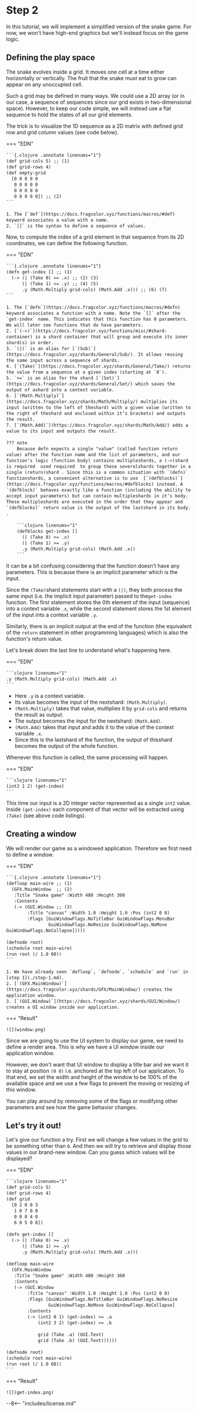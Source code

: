 # Step 2

In this tutorial, we will implement a simplified version of the snake game. For now, we won't have high-end graphics but we'll instead focus on the game logic.

## Defining the play space

The snake evolves inside a grid. It moves one cell at a time either horizontally or vertically. The fruit that the snake must eat to grow can appear on any unoccupied cell.

Such a grid may be defined in many ways. We could use a 2D array (or in our case, a sequence of sequences since our grid exists in two-dimensional space). However, to keep our code simple, we will instead use a flat sequence to hold the states of all our grid elements.

The trick is to visualize the 1D sequence as a 2D matrix with defined grid row and grid column values (see code below).

=== "EDN"

    ```{.clojure .annotate linenums="1"}
    (def grid-cols 5) ;; (1)
    (def grid-rows 4)
    (def empty-grid
      [0 0 0 0 0
       0 0 0 0 0
       0 0 0 0 0
       0 0 0 0 0]) ;; (2)
    ```

    1. The [`def`](https://docs.fragcolor.xyz/functions/macros/#def) keyword associates a value with a name.
    2. `[]` is the syntax to define a sequence of values.

Now, to compute the index of a grid element in that sequence from its 2D coordinates, we can define the following function.

=== "EDN"

    ```{.clojure .annotate linenums="1"}
    (defn get-index [] ;; (1)
      (-> (| (Take 0) >= .x) ;; (2) (3)
          (| (Take 1) >= .y) ;; (4) (5)
          .y (Math.Multiply grid-cols) (Math.Add .x))) ;; (6) (7)
    ```

    1. The [`defn`](https://docs.fragcolor.xyz/functions/macros/#defn) keyword associates a function with a name. Note the `[]` after the `get-index` name. This indicates that this function has 0 parameters. We will later see functions that do have parameters.
    2. [`(->)`](https://docs.fragcolor.xyz/functions/misc/#shard-container) is a shard container that will group and execute its inner shard(s) in order.
    3. `(|)` is an alias for [`(Sub)`](https://docs.fragcolor.xyz/shards/General/Sub/). It allows reusing the same input across a sequence of shards.
    4. [`(Take)`](https://docs.fragcolor.xyz/shards/General/Take/) returns the value from a sequence at a given index (starting at `0`).
    5. `>=` is an alias for the shard [`(Set)`](https://docs.fragcolor.xyz/shards/General/Set/) which saves the output of ashard into a context variable.
    6. [`(Math.Multiply)`](https://docs.fragcolor.xyz/shards/Math/Multiply/) multiplies its input (written to the left of theshard) with a given value (written to the right of theshard and enclosed within it’s brackets) and outputs the result.
    7. [`(Math.Add)`](https://docs.fragcolor.xyz/shards/Math/Add/) adds a value to its input and outputs the result.
        
    ??? note
        Because defn expects a single "value" (called function return value) after the function name and the list of parameters, and our function’s logic (function body) contains multipleshards, a (->)shard is required  used required  to group these severalshards together in a single (return)shard . Since this is a common situation with `(defn)` functionshards, a convenient alternative is to use  [`(defblocks)`](https://docs.fragcolor.xyz/functions/macros/#defblocks) instead. A `(defblock)` behaves exactly like a function (including the ability to accept input parameters) but can contain multipleshards in it’s body. These multipleshards are executed in the order that they appear and `(defblocks)` return value is the output of the lastshard in its body. .

        ```clojure linenums="1"
        (defblocks get-index []
          (| (Take 0) >= .x)
          (| (Take 1) >= .y)
          .y (Math.Multiply grid-cols) (Math.Add .x))
        ```

It can be a bit confusing considering that the function doesn't have any parameters. This is because there is an implicit parameter which is the input. 

Since the `(Take)`shard statements start with a `(|)`, they both process the same input (i.e. the implicit input parameter)  passed to the`get-index` function. The first statement stores the 0th element of the input (sequence) into a context variable `.x`, while the second statement stores the 1st element of the input into a context variable `.y`.

Similarly, there is an implicit output at the end of the function (the equivalent of the `return` statement in other programming languages) which is also the function's return value.

Let's break down the last line to understand what's happening here.

=== "EDN"

    ```clojure linenums="1"
    .y (Math.Multiply grid-cols) (Math.Add .x)
    ```

- Here `.y` is a context variable.
- Its value becomes the input of the nextshard: `(Math.Multiply)`.
- `(Math.Multiply)` takes that value, multiplies it by `grid-cols` and returns the result as output.
- The output becomes the input for the nextshard: `(Math.Add)`.
- `(Math.Add)` takes that input and adds it to the value of the context variable `.x`.
- Since this is the lastshard of the function, the output of thisshard becomes the output of the whole function.

Whenever this function is called, the same processing will happen.

=== "EDN"

    ```clojure linenums="1"
    (int2 1 2) (get-index)
    ```

This time our input is a 2D integer vector represented as a single `int2` value. Inside `(get-index)` each component of that vector will be extracted using `(Take)` (see above code listings).

## Creating a window

We will render our game as a windowed application. Therefore we first need to define a window.

=== "EDN"

    ```{.clojure .annotate linenums="1"}
    (defloop main-wire ;; (1)
      (GFX.MainWindow  ;; (2)
       :Title "Snake game" :Width 480 :Height 360
       :Contents
       (-> (GUI.Window ;; (3)
            :Title "canvas" :Width 1.0 :Height 1.0 :Pos (int2 0 0)
            :Flags [GuiWindowFlags.NoTitleBar GuiWindowFlags.MenuBar
                    GuiWindowFlags.NoResize GuiWindowFlags.NoMove GuiWindowFlags.NoCollapse]))))

    (defnode root)
    (schedule root main-wire)
    (run root (/ 1.0 60))
    ```

    1. We have already seen `defloop`, `defnode`, `schedule` and `run` in [step 1](./step-1.md).
    2. [`(GFX.MainWindow)`](https://docs.fragcolor.xyz/shards/GFX/MainWindow/) creates the application window.
    3. [`(GUI.Window)`](https://docs.fragcolor.xyz/shards/GUI/Window/) creates a UI window inside our application.

=== "Result"

    ![](window.png)

Since we are going to use the UI system to display our game, we need to define a render area. This is why we have a UI window inside our application window.

However, we don't want that UI window to display a title bar and we want it to stay at position `(0 0)` i.e. anchored at the top left of our application. To that end, we set the width and height of the window to be 100% of the available space and we use a few flags to prevent the moving or resizing of this window.

You can play around by removing some of the flags or modifying other parameters and see how the game behavior changes.

## Let's try it out!

Let's give our function a try. First we will change a few values in the grid to be something other than `0`. And then we will try to retrieve and display those values in our brand-new window. Can you guess which values will be displayed?

=== "EDN"

    ```clojure linenums="1"
    (def grid-cols 5)
    (def grid-rows 4)
    (def grid
      [0 2 0 0 3
       1 0 7 0 0
       0 0 0 4 0
       6 0 5 0 8])

    (defn get-index []
      (-> (| (Take 0) >= .x)
          (| (Take 1) >= .y)
          .y (Math.Multiply grid-cols) (Math.Add .x)))

    (defloop main-wire
      (GFX.MainWindow
       :Title "Snake game" :Width 480 :Height 360
       :Contents
       (-> (GUI.Window
            :Title "canvas" :Width 1.0 :Height 1.0 :Pos (int2 0 0)
            :Flags [GuiWindowFlags.NoTitleBar GuiWindowFlags.NoResize
                    GuiWindowFlags.NoMove GuiWindowFlags.NoCollapse]
            :Contents
            (-> (int2 0 1) (get-index) >= .a
                (int2 3 2) (get-index) >= .b

                grid (Take .a) (GUI.Text)
                grid (Take .b) (GUI.Text))))))

    (defnode root)
    (schedule root main-wire)
    (run root (/ 1.0 60))
    ```

=== "Result"

    ![](get-index.png)

--8<-- "includes/license.md"
